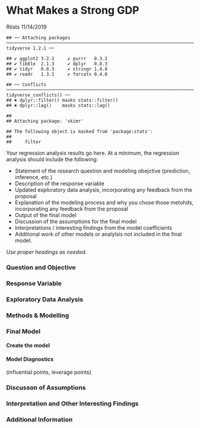 What Makes a Strong GDP
================
Rtists
11/14/2019

    ## ── Attaching packages ───────────────────────────────────────────────────────────────────────────────────────────── tidyverse 1.2.1 ──

    ## ✔ ggplot2 3.2.1     ✔ purrr   0.3.2
    ## ✔ tibble  2.1.3     ✔ dplyr   0.8.3
    ## ✔ tidyr   0.8.3     ✔ stringr 1.4.0
    ## ✔ readr   1.3.1     ✔ forcats 0.4.0

    ## ── Conflicts ──────────────────────────────────────────────────────────────────────────────────────────────── tidyverse_conflicts() ──
    ## ✖ dplyr::filter() masks stats::filter()
    ## ✖ dplyr::lag()    masks stats::lag()

    ## 
    ## Attaching package: 'skimr'

    ## The following object is masked from 'package:stats':
    ## 
    ##     filter

Your regression analysis results go here. At a minimum, the regression
analysis should include the following:

  - Statement of the research question and modeling obejctive
    (prediction, inference, etc.)
  - Description of the response variable
  - Updated exploratory data analysis, incorporating any feedback from
    the proposal
  - Explanation of the modeling process and why you chose those metohds,
    incorporating any feedback from the proposal
  - Output of the final model
  - Discussion of the assumptions for the final model
  - Interpretations / interesting findings from the model coefficients
  - Additional work of other models or analylsis not included in the
    final model.

*Use proper headings as needed.*

### Question and Objective

### Response Variable

### Exploratory Data Analysis

### Methods & Modelling

### Final Model

#### Create the model

#### Model Diagnostics

(influential points, leverage points)

### Discusson of Assumptions

### Interpretation and Other Interesting Findings

### Additional Information
